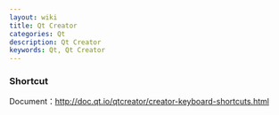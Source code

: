 ```yaml
---
layout: wiki
title: Qt Creator
categories: Qt
description: Qt Creator
keywords: Qt, Qt Creator
---
```


### Shortcut

Document：<http://doc.qt.io/qtcreator/creator-keyboard-shortcuts.html>
